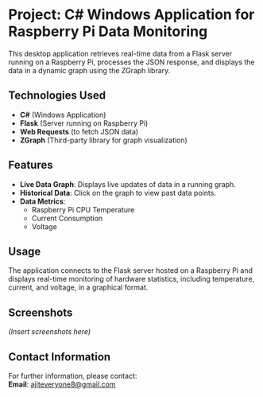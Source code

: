 # Project: C# Windows Application for Raspberry Pi Data Monitoring

This desktop application retrieves real-time data from a Flask server running on a Raspberry Pi, processes the JSON response, and displays the data in a dynamic graph using the ZGraph library.

## Technologies Used
- **C#** (Windows Application)
- **Flask** (Server running on Raspberry Pi)
- **Web Requests** (to fetch JSON data)
- **ZGraph** (Third-party library for graph visualization)

## Features
- **Live Data Graph**: Displays live updates of data in a running graph.
- **Historical Data**: Click on the graph to view past data points.
- **Data Metrics**:
  - Raspberry Pi CPU Temperature
  - Current Consumption
  - Voltage

## Usage
The application connects to the Flask server hosted on a Raspberry Pi and displays real-time monitoring of hardware statistics, including temperature, current, and voltage, in a graphical format.

## Screenshots
*(Insert screenshots here)*

## Contact Information
For further information, please contact:  
**Email**: ajiteveryone8@gmail.com
